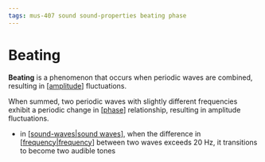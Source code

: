 ```yaml
---
tags: mus-407 sound sound-properties beating phase
---
```


# Beating

**Beating** is a phenomenon that occurs when periodic waves are combined, resulting in [[amplitude]] fluctuations.

When summed, two periodic waves with slightly different frequencies exhibit a periodic change in [[phase]] relationship, resulting in amplitude fluctuations.

- in [[sound-waves|sound waves]], when the difference in [[frequency|frequency]] between two waves exceeds 20 Hz, it transitions to become two audible tones

[//begin]: # "Autogenerated link references for markdown compatibility"
[amplitude]: amplitude "Amplitude"
[phase]: phase "Phase"
[sound-waves|sound waves]: sound-waves "Sound Waves"
[frequency|frequency]: frequency "Frequency"
[//end]: # "Autogenerated link references"